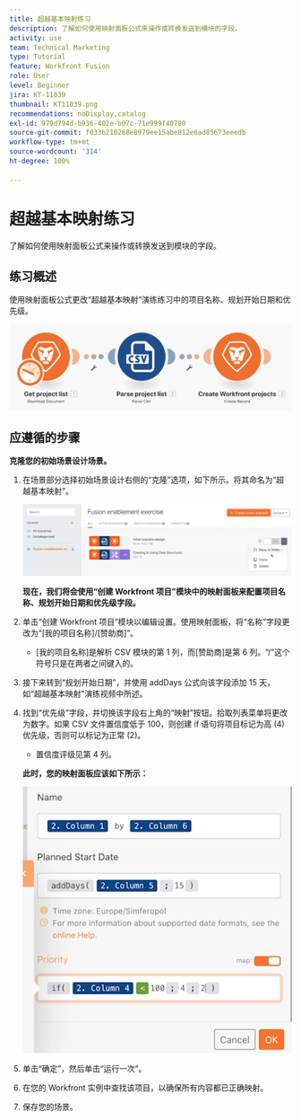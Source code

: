 ```yaml
---
title: 超越基本映射练习
description: 了解如何使用映射面板公式来操作或转换发送到模块的字段。
activity: use
team: Technical Marketing
type: Tutorial
feature: Workfront Fusion
role: User
level: Beginner
jira: KT-11039
thumbnail: KT11039.png
recommendations: noDisplay,catalog
exl-id: 979d794d-b936-402e-b07c-71e999f40780
source-git-commit: f033b210268e8979ee15abe812e6ad85673eeedb
workflow-type: tm+mt
source-wordcount: '314'
ht-degree: 100%

---
```


# 超越基本映射练习

了解如何使用映射面板公式来操作或转换发送到模块的字段。

## 练习概述

使用映射面板公式更改“超越基本映射”演练练习中的项目名称、规划开始日期和优先级。

![超越基本映射图像 1](../12-exercises/assets/beyond-basic-mapping-walkthrough-1.png)

## 应遵循的步骤

**克隆您的初始场景设计场景。**

1. 在场景部分选择初始场景设计右侧的“克隆”选项，如下所示。将其命名为“超越基本映射”。

   ![超越基本映射图像 2](../12-exercises/assets/beyond-basic-mapping-walkthrough-2.png)

   **现在，我们将会使用“创建 Workfront 项目”模块中的映射面板来配置项目名称、规划开始日期和优先级字段。**

1. 单击“创建 Workfront 项目”模块以编辑设置。使用映射面板，将“名称”字段更改为“[我的项目名称]/[赞助商]”。

   + [我的项目名称]是解析 CSV 模块的第 1 列，而[赞助商]是第 6 列。“/”这个符号只是在两者之间键入的。

1. 接下来转到“规划开始日期”，并使用 addDays 公式向该字段添加 15 天，如“超越基本映射”演练视频中所述。
1. 找到“优先级”字段，并切换该字段右上角的“映射”按钮。拾取列表菜单将更改为数字。如果 CSV 文件置信度低于 100，则创建 if 语句将项目标记为高 (4) 优先级，否则可以标记为正常 (2)。

   + 置信度评级见第 4 列。

   **此时，您的映射面板应该如下所示：**

   ![超越基本映射图像 3](../12-exercises/assets/beyond-basic-mapping-walkthrough-3.png)

1. 单击“确定”，然后单击“运行一次”。
1. 在您的 Workfront 实例中查找该项目，以确保所有内容都已正确映射。
1. 保存您的场景。
